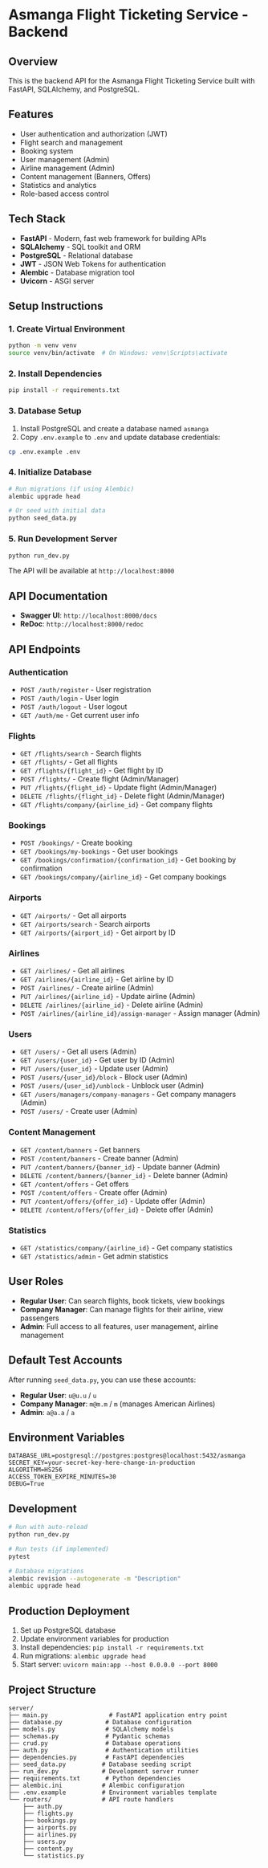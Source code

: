 # Asmanga Flight Ticketing Service - Backend

## Overview

This is the backend API for the Asmanga Flight Ticketing Service built with FastAPI, SQLAlchemy, and PostgreSQL.

## Features

- User authentication and authorization (JWT)
- Flight search and management
- Booking system
- User management (Admin)
- Airline management (Admin)
- Content management (Banners, Offers)
- Statistics and analytics
- Role-based access control

## Tech Stack

- **FastAPI** - Modern, fast web framework for building APIs
- **SQLAlchemy** - SQL toolkit and ORM
- **PostgreSQL** - Relational database
- **JWT** - JSON Web Tokens for authentication
- **Alembic** - Database migration tool
- **Uvicorn** - ASGI server

## Setup Instructions

### 1. Create Virtual Environment

```bash
python -m venv venv
source venv/bin/activate  # On Windows: venv\Scripts\activate
```

### 2. Install Dependencies

```bash
pip install -r requirements.txt
```

### 3. Database Setup

1. Install PostgreSQL and create a database named `asmanga`
2. Copy `.env.example` to `.env` and update database credentials:

```bash
cp .env.example .env
```

### 4. Initialize Database

```bash
# Run migrations (if using Alembic)
alembic upgrade head

# Or seed with initial data
python seed_data.py
```

### 5. Run Development Server

```bash
python run_dev.py
```

The API will be available at `http://localhost:8000`

## API Documentation

- **Swagger UI**: `http://localhost:8000/docs`
- **ReDoc**: `http://localhost:8000/redoc`

## API Endpoints

### Authentication

- `POST /auth/register` - User registration
- `POST /auth/login` - User login
- `POST /auth/logout` - User logout
- `GET /auth/me` - Get current user info

### Flights

- `GET /flights/search` - Search flights
- `GET /flights/` - Get all flights
- `GET /flights/{flight_id}` - Get flight by ID
- `POST /flights/` - Create flight (Admin/Manager)
- `PUT /flights/{flight_id}` - Update flight (Admin/Manager)
- `DELETE /flights/{flight_id}` - Delete flight (Admin/Manager)
- `GET /flights/company/{airline_id}` - Get company flights

### Bookings

- `POST /bookings/` - Create booking
- `GET /bookings/my-bookings` - Get user bookings
- `GET /bookings/confirmation/{confirmation_id}` - Get booking by confirmation
- `GET /bookings/company/{airline_id}` - Get company bookings

### Airports

- `GET /airports/` - Get all airports
- `GET /airports/search` - Search airports
- `GET /airports/{airport_id}` - Get airport by ID

### Airlines

- `GET /airlines/` - Get all airlines
- `GET /airlines/{airline_id}` - Get airline by ID
- `POST /airlines/` - Create airline (Admin)
- `PUT /airlines/{airline_id}` - Update airline (Admin)
- `DELETE /airlines/{airline_id}` - Delete airline (Admin)
- `POST /airlines/{airline_id}/assign-manager` - Assign manager (Admin)

### Users

- `GET /users/` - Get all users (Admin)
- `GET /users/{user_id}` - Get user by ID (Admin)
- `PUT /users/{user_id}` - Update user (Admin)
- `POST /users/{user_id}/block` - Block user (Admin)
- `POST /users/{user_id}/unblock` - Unblock user (Admin)
- `GET /users/managers/company-managers` - Get company managers (Admin)
- `POST /users/` - Create user (Admin)

### Content Management

- `GET /content/banners` - Get banners
- `POST /content/banners` - Create banner (Admin)
- `PUT /content/banners/{banner_id}` - Update banner (Admin)
- `DELETE /content/banners/{banner_id}` - Delete banner (Admin)
- `GET /content/offers` - Get offers
- `POST /content/offers` - Create offer (Admin)
- `PUT /content/offers/{offer_id}` - Update offer (Admin)
- `DELETE /content/offers/{offer_id}` - Delete offer (Admin)

### Statistics

- `GET /statistics/company/{airline_id}` - Get company statistics
- `GET /statistics/admin` - Get admin statistics

## User Roles

- **Regular User**: Can search flights, book tickets, view bookings
- **Company Manager**: Can manage flights for their airline, view passengers
- **Admin**: Full access to all features, user management, airline management

## Default Test Accounts

After running `seed_data.py`, you can use these accounts:

- **Regular User**: `u@u.u` / `u`
- **Company Manager**: `m@m.m` / `m` (manages American Airlines)
- **Admin**: `a@a.a` / `a`

## Environment Variables

```env
DATABASE_URL=postgresql://postgres:postgres@localhost:5432/asmanga
SECRET_KEY=your-secret-key-here-change-in-production
ALGORITHM=HS256
ACCESS_TOKEN_EXPIRE_MINUTES=30
DEBUG=True
```

## Development

```bash
# Run with auto-reload
python run_dev.py

# Run tests (if implemented)
pytest

# Database migrations
alembic revision --autogenerate -m "Description"
alembic upgrade head
```

## Production Deployment

1. Set up PostgreSQL database
2. Update environment variables for production
3. Install dependencies: `pip install -r requirements.txt`
4. Run migrations: `alembic upgrade head`
5. Start server: `uvicorn main:app --host 0.0.0.0 --port 8000`

## Project Structure

```
server/
├── main.py                 # FastAPI application entry point
├── database.py            # Database configuration
├── models.py              # SQLAlchemy models
├── schemas.py             # Pydantic schemas
├── crud.py                # Database operations
├── auth.py                # Authentication utilities
├── dependencies.py        # FastAPI dependencies
├── seed_data.py          # Database seeding script
├── run_dev.py            # Development server runner
├── requirements.txt       # Python dependencies
├── alembic.ini           # Alembic configuration
├── .env.example          # Environment variables template
└── routers/              # API route handlers
    ├── auth.py
    ├── flights.py
    ├── bookings.py
    ├── airports.py
    ├── airlines.py
    ├── users.py
    ├── content.py
    └── statistics.py
```

